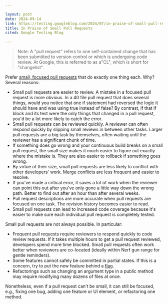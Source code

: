```yaml
---

layout: post
date: 2024-09-14
link: https://testing.googleblog.com/2024/07/in-praise-of-small-pull-requests.html
title: In Praise of Small Pull Requests 
cited: Google Testing Blog

--- 
```


> Note: A "pull request" refers to one self-contained change that has been submitted to version control or which is undergoing code review. At Google, this is referred to as a"CL", which is short for "changelist".

  

Prefer [small, focused pull requests](https://google.github.io/eng-practices/review/developer/small-cls.html) that do exactly one thing each. Why? Several reasons:

- Small pull requests are easier to review. A mistake in a focused pull request is more obvious. In a 40 file pull request that does several things, would you notice that one if statement had reversed the logic it should have and was using true instead of false? By contrast, if that if block and its test were the only things that changed in a pull request, you'd be a lot more likely to catch the error.
- Small pull requests can be reviewed quickly. A reviewer can often respond quickly by slipping small reviews in between other tasks. Larger pull requests are a big task by themselves, often waiting until the reviewer has a significant chunk of time.
- If something does go wrong and your continuous build breaks on a small pull request, the small size makes it much easier to figure out exactly where the mistake is. They are also easier to rollback if something goes wrong.
- By virtue of their size, small pull requests are less likely to conflict with other developers' work. Merge conflicts are less frequent and easier to resolve.
- If you've made a critical error, it saves a lot of work when the reviewer can point this out after you've only gone a little way down the wrong path. Better to find out after an hour than after several weeks.
- Pull request descriptions are more accurate when pull requests are focused on one task. The revision history becomes easier to read.
- Small pull requests can lead to increased code coverage because it's easier to make sure each individual pull request is completely tested.

Small pull requests are not always possible. In particular:

- Frequent pull requests require reviewers to respond quickly to code review requests. If it takes multiple hours to get a pull request reviewed, developers spend more time blocked. Small pull requests often work better when reviewers are co-located (ideally within Nerf gun range for gentle reminders). 
- Some features cannot safely be committed in partial states. If this is a concern, try to put the new feature behind a [flag](https://martinfowler.com/articles/feature-toggles.html).
- Refactorings such as changing an argument type in a public method may require modifying many dozens of files at once.

Nonetheless, even if a pull request can't be small, it can still be focused, e.g., fixing one bug, adding one feature or UI element, or refactoring one method.